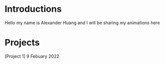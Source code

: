# Introductions
Hello my name is Alexander Huang and I will be sharing my animations here

# Projects
[Project 1] 9 Febuary 2022

